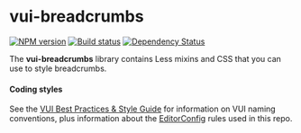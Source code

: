 # vui-breadcrumbs
[![NPM version][npm-image]][npm-url]
[![Build status][ci-image]][ci-url]
[![Dependency Status][dependencies-image]][dependencies-url]

[npm-url]: https://www.npmjs.org/package/vui-breadcrumbs
[npm-image]: https://img.shields.io/npm/v/vui-breadcrumbs.svg
[ci-url]: https://travis-ci.org/Brightspace/valence-ui-breadcrumbs
[ci-image]: https://travis-ci.org/Brightspace/valence-ui-breadcrumbs.svg?branch=master
[dependencies-url]: https://david-dm.org/brightspace/valence-ui-breadcrumbs
[dependencies-image]: https://img.shields.io/david/Brightspace/valence-ui-breadcrumbs.svg


The **vui-breadcrumbs** library contains Less mixins and CSS that you can use to style breadcrumbs.



#### Coding styles
See the [VUI Best Practices & Style Guide](https://github.com/Brightspace/valence-ui-docs/wiki/Best-Practices-&-Style-Guide) for information on VUI naming conventions, plus information about the [EditorConfig](http://editorconfig.org) rules used in this repo.


